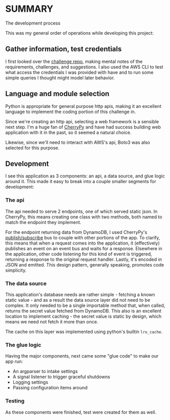# SUMMARY

The development process

This was my general order of operations while developing this project:


## Gather information, test credentials

I first looked over the [challenge repo](https://github.com/Twistbioscience/devops-challenge), making mental notes of
the requirements, challenges, and suggestions. I also used the AWS CLI to test what access the credentials I was
provided with have and to run some simple queries I thought might model later behavior.


## Language and module selection

Python is appropriate for general purpose http apis, making it an excellent language to implement the coding portion of
this challenge in.

Since we're creating an http api, selecting a web framework is a sensible next step. I'm a huge fan of
[CherryPy](http://cherrypy.org) and have had success building web application with it in the past, so it seemed a
natural choice.

Likewise, since we'll need to interact with AWS's api, Boto3 was also selected for this purpose.


## Development

I see this application as 3 components: an api, a data source, and glue logic around it. This made it easy to break into
a couple smaller segments for development:


### The api

The api needed to serve 2 endpoints, one of which served static json. In CherryPy, this means creating one class with
two methods, both named to match the endpoint they implement.

For the endpoint returning data from DynamoDB, I used CherryPy's
[publish/subscribe](http://docs.cherrypy.org/en/latest/extend.html#publish-subscribe-pattern) bus to couple with other
portions of the app. To clarify, this means that when a request comes into the application, it (effectively) publishes
an event on an event bus and waits for a response. Elsewhere in the application, other code listening for this kind of
event is triggered, returning a response to the original request handler. Lastly, it's encoded in JSON and emitted. This
design pattern, generally speaking, promotes code simplicity.


### The data source

This application's database needs are rather simple - fetching a known static value - and as a result the data source
layer did not need to be complex. It only needed to be a single importable method that, when called, returns the secret
value fetched from DynamoDB. This also is an excellent location to implement caching - the secret value is static by
design, which means we need not fetch it more than once.

The cache on this layer was implemented using python's builtin `lru_cache`.


### The glue logic

Having the major components, next came some "glue code" to make our app run:

- An argparser to intake settings
- A signal listener to trigger graceful shutdowns
- Logging settings
- Passing configuration items around


### Testing

As these components were finished, test were created for them as well.
